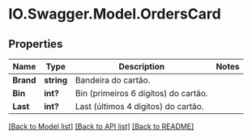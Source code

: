 # IO.Swagger.Model.OrdersCard
## Properties

Name | Type | Description | Notes
------------ | ------------- | ------------- | -------------
**Brand** | **string** | Bandeira do cartão. | 
**Bin** | **int?** | Bin (primeiros 6 dígitos) do cartão. | 
**Last** | **int?** | Last (últimos 4 dígitos) do cartão. | 

[[Back to Model list]](../README.md#documentation-for-models) [[Back to API list]](../README.md#documentation-for-api-endpoints) [[Back to README]](../README.md)

